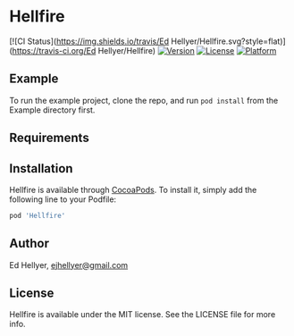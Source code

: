 # Hellfire

[![CI Status](https://img.shields.io/travis/Ed Hellyer/Hellfire.svg?style=flat)](https://travis-ci.org/Ed Hellyer/Hellfire)
[![Version](https://img.shields.io/cocoapods/v/Hellfire.svg?style=flat)](https://cocoapods.org/pods/Hellfire)
[![License](https://img.shields.io/cocoapods/l/Hellfire.svg?style=flat)](https://cocoapods.org/pods/Hellfire)
[![Platform](https://img.shields.io/cocoapods/p/Hellfire.svg?style=flat)](https://cocoapods.org/pods/Hellfire)

## Example

To run the example project, clone the repo, and run `pod install` from the Example directory first.

## Requirements

## Installation

Hellfire is available through [CocoaPods](https://cocoapods.org). To install
it, simply add the following line to your Podfile:

```ruby
pod 'Hellfire'
```

## Author

Ed Hellyer, ejhellyer@gmail.com

## License

Hellfire is available under the MIT license. See the LICENSE file for more info.
